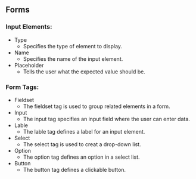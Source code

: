 ## Forms
### Input Elements:
* Type
	* Specifies the type of element to display.
* Name
	* Specifies the name of the input element.
* Placeholder
	* Tells the user what the expected value should be.
### Form Tags:
* Fieldset
	* The fieldset tag is used to group related elements in a form.
* Input
	* The input tag specifies an input field where the user can enter data.
* Lable
	* The lable tag defines a label for an input element.
* Select
	* The select tag is used to creat a drop-down list.
* Option
	* The option tag defines an option in a select list.
* Button
	* The button tag defines a clickable button.
